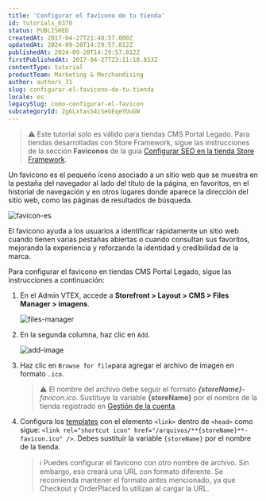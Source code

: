 ```yaml
---
title: 'Configurar el favicono de tu tienda'
id: tutorials_6370
status: PUBLISHED
createdAt: 2017-04-27T21:48:57.080Z
updatedAt: 2024-09-20T14:29:57.812Z
publishedAt: 2024-09-20T14:29:57.812Z
firstPublishedAt: 2017-04-27T23:11:18.833Z
contentType: tutorial
productTeam: Marketing & Merchandising
author: authors_31
slug: configurar-el-favicono-de-tu-tienda
locale: es
legacySlug: como-configurar-el-favicon
subcategoryId: 2g6LxtasS4iSeGEqeYUuGW
---
```


>⚠️ Este tutorial solo es válido para tiendas CMS Portal Legado. Para tiendas desarrolladas con Store Framework, sigue las instrucciones de la sección **Faviconos** de la guía [Configurar SEO en la tienda Store Framework](https://help.vtex.com/es/tutorial/configurar-seo-en-la-tienda--1sKskEsjUSvgHyqM8oknVR#faviconos).

Un favicono es el pequeño ícono asociado a un sitio web que se muestra en la pestaña del navegador al lado del título de la página, en favoritos, en el historial de navegación y en otros lugares donde aparece la dirección del sitio web, como las páginas de resultados de búsqueda.

![favicon-es](//images.ctfassets.net/alneenqid6w5/6RVE5D9e9zbUogXZHvZPNQ/2df7de2fe731dedb2fb0f1c8cd13f740/favicon-es.png)

El favicono ayuda a los usuarios a identificar rápidamente un sitio web cuando tienen varias pestañas abiertas o cuando consultan sus favoritos, mejorando la experiencia y reforzando la identidad y credibilidad de la marca.

Para configurar el favicono en tiendas CMS Portal Legado, sigue las instrucciones a continuación:

1. En el Admin VTEX, accede a **Storefront > Layout > CMS > Files Manager > imagens**.

    ![files-manager](//images.ctfassets.net/alneenqid6w5/4uQN2LoOBbID1KLD63B3jA/b1747475f569cae1d4b830cda1f7bd80/files-manager.png)

2. En la segunda columna, haz clic en `Add`.

    ![add-image](//images.ctfassets.net/alneenqid6w5/34MLMbESt4MynXCF301zLc/770e51a6928134e55d1c25dca1f8c34a/add-image.png)

3. Haz clic en `Browse for file`para agregar el archivo de imagen en formato `.ico`.

    >⚠️ El nombre del archivo debe seguir el formato <i>**{storeName}**-favicon.ico</i>. Sustituye la variable **{storeName}** por el nombre de la tienda registrado en [Gestión de la cuenta](https://help.vtex.com/es/tutorial/gestion-de-la-cuenta--2vhUVOKfCaswqLguT2F9xq).

4. Configura los [templates](https://help.vtex.com/es/tutorial/que-son-templates--4l7BQBYO9ycumsqua2CU88) con el elemento `<link>` dentro de `<head>` como sigue: `<link rel="shortcut icon" href="/arquivos/**{storeName}**-favicon.ico" />`. Debes sustituir la variable `{storeName}` por el nombre de la tienda.

    >ℹ️ Puedes configurar el favicono con otro nombre de archivo. Sin embargo, eso creará una URL con formato diferente. Se recomienda mantener el formato antes mencionado, ya que Checkout y OrderPlaced lo utilizan al cargar la URL.
